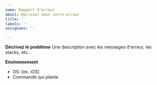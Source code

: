 ```yaml
---
name: Rapport d'erreur
about: Décrivez nous votre erreur
title: ''
labels: ''
assignees: ''

---
```


**Décrivez le problème**
Une description avec les messages d'erreur, les stacks, etc..

**Environnement**
- OS: [ex. iOS]
- Commande qui plante
